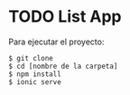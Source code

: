 # TODO List App

Para ejecutar el proyecto:
```
$ git clone
$ cd [nombre de la carpeta]
$ npm install
$ ionic serve
```